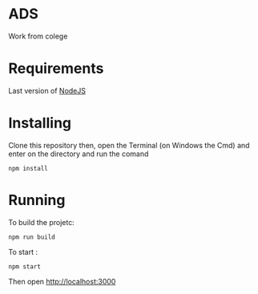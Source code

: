 # ADS
Work from colege

# Requirements

Last version of [NodeJS](https://nodejs.org/en/)

# Installing

Clone this repository then, open the Terminal (on Windows the Cmd) and enter on the directory and run the comand

`npm install`

# Running 

To build the projetc:

`npm run build`

To start :

`npm start`

Then open [http://localhost:3000](http://localhost:3000)

